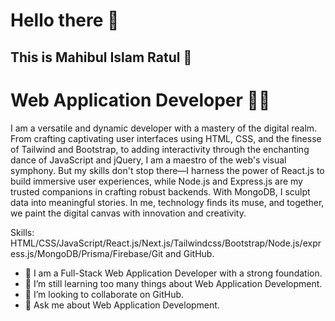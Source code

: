 # Hello there 👋

## This is Mahibul Islam Ratul 🥰
# Web Application Developer 👨‍💻


I am a versatile and dynamic developer with a mastery of the digital realm. From crafting captivating user interfaces using HTML, CSS, and the finesse of Tailwind and Bootstrap, to adding interactivity through the enchanting dance of JavaScript and jQuery, I am a maestro of the web's visual symphony. But my skills don't stop there—I harness the power of React.js to build immersive user experiences, while Node.js and Express.js are my trusted companions in crafting robust backends. With MongoDB, I sculpt data into meaningful stories. In me, technology finds its muse, and together, we paint the digital canvas with innovation and creativity.

Skills: HTML/CSS/JavaScript/React.js/Next.js/Tailwindcss/Bootstrap/Node.js/express.js/MongoDB/Prisma/Firebase/Git and GitHub.

- 🔭 I am a Full-Stack Web Application Developer with a strong foundation.
- 🌱 I’m still learning too many things about Web Application Development.
- 👯 I’m looking to collaborate on GitHub.
- 💬 Ask me about Web Application Development.




 



 





